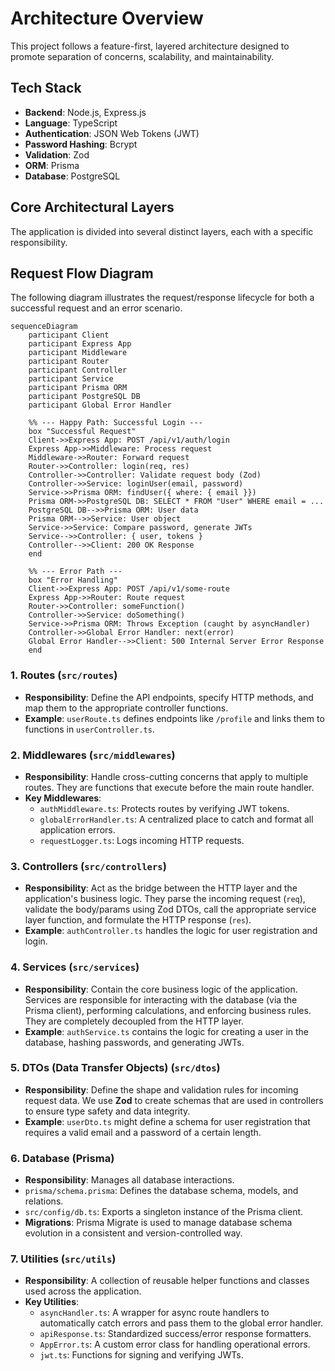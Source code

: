 # Architecture Overview

This project follows a feature-first, layered architecture designed to promote separation of concerns, scalability, and maintainability.

## Tech Stack

- **Backend**: Node.js, Express.js
- **Language**: TypeScript
- **Authentication**: JSON Web Tokens (JWT)
- **Password Hashing**: Bcrypt
- **Validation**: Zod
- **ORM**: Prisma
- **Database**: PostgreSQL

## Core Architectural Layers

The application is divided into several distinct layers, each with a specific responsibility.

## Request Flow Diagram

The following diagram illustrates the request/response lifecycle for both a successful request and an error scenario.

```mermaid
sequenceDiagram
    participant Client
    participant Express App
    participant Middleware
    participant Router
    participant Controller
    participant Service
    participant Prisma ORM
    participant PostgreSQL DB
    participant Global Error Handler

    %% --- Happy Path: Successful Login ---
    box "Successful Request"
    Client->>Express App: POST /api/v1/auth/login
    Express App->>Middleware: Process request
    Middleware->>Router: Forward request
    Router->>Controller: login(req, res)
    Controller->>Controller: Validate request body (Zod)
    Controller->>Service: loginUser(email, password)
    Service->>Prisma ORM: findUser({ where: { email }})
    Prisma ORM->>PostgreSQL DB: SELECT * FROM "User" WHERE email = ...
    PostgreSQL DB-->>Prisma ORM: User data
    Prisma ORM-->>Service: User object
    Service->>Service: Compare password, generate JWTs
    Service-->>Controller: { user, tokens }
    Controller-->>Client: 200 OK Response
    end

    %% --- Error Path ---
    box "Error Handling"
    Client->>Express App: POST /api/v1/some-route
    Express App->>Router: Route request
    Router->>Controller: someFunction()
    Controller->>Service: doSomething()
    Service->>Prisma ORM: Throws Exception (caught by asyncHandler)
    Controller->>Global Error Handler: next(error)
    Global Error Handler-->>Client: 500 Internal Server Error Response
    end
```

### 1. Routes (`src/routes`)
- **Responsibility**: Define the API endpoints, specify HTTP methods, and map them to the appropriate controller functions.
- **Example**: `userRoute.ts` defines endpoints like `/profile` and links them to functions in `userController.ts`.

### 2. Middlewares (`src/middlewares`)
- **Responsibility**: Handle cross-cutting concerns that apply to multiple routes. They are functions that execute before the main route handler.
- **Key Middlewares**:
  - `authMiddleware.ts`: Protects routes by verifying JWT tokens.
  - `globalErrorHandler.ts`: A centralized place to catch and format all application errors.
  - `requestLogger.ts`: Logs incoming HTTP requests.

### 3. Controllers (`src/controllers`)
- **Responsibility**: Act as the bridge between the HTTP layer and the application's business logic. They parse the incoming request (`req`), validate the body/params using Zod DTOs, call the appropriate service layer function, and formulate the HTTP response (`res`).
- **Example**: `authController.ts` handles the logic for user registration and login.

### 4. Services (`src/services`)
- **Responsibility**: Contain the core business logic of the application. Services are responsible for interacting with the database (via the Prisma client), performing calculations, and enforcing business rules. They are completely decoupled from the HTTP layer.
- **Example**: `authService.ts` contains the logic for creating a user in the database, hashing passwords, and generating JWTs.

### 5. DTOs (Data Transfer Objects) (`src/dtos`)
- **Responsibility**: Define the shape and validation rules for incoming request data. We use **Zod** to create schemas that are used in controllers to ensure type safety and data integrity.
- **Example**: `userDto.ts` might define a schema for user registration that requires a valid email and a password of a certain length.

### 6. Database (Prisma)
- **Responsibility**: Manages all database interactions.
- `prisma/schema.prisma`: Defines the database schema, models, and relations.
- `src/config/db.ts`: Exports a singleton instance of the Prisma client.
- **Migrations**: Prisma Migrate is used to manage database schema evolution in a consistent and version-controlled way.

### 7. Utilities (`src/utils`)
- **Responsibility**: A collection of reusable helper functions and classes used across the application.
- **Key Utilities**:
  - `asyncHandler.ts`: A wrapper for async route handlers to automatically catch errors and pass them to the global error handler.
  - `apiResponse.ts`: Standardized success/error response formatters.
  - `AppError.ts`: A custom error class for handling operational errors.
  - `jwt.ts`: Functions for signing and verifying JWTs.